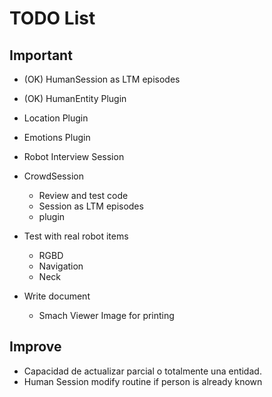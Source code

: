# TODO List


## Important

- (OK) HumanSession as LTM episodes

- (OK) HumanEntity Plugin

- Location Plugin

- Emotions Plugin

- Robot Interview Session

- CrowdSession
    + Review and test code
    + Session as LTM episodes
    + plugin

- Test with real robot items
    + RGBD
    + Navigation
    + Neck

- Write document
	+ Smach Viewer Image for printing


## Improve

- Capacidad de actualizar parcial o totalmente una entidad. 
- Human Session modify routine if person is already known
